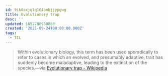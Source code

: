 ```yaml
---
id: 9ik0axjqlq164onbjjypgwg
title: Evolutionary trap
desc: ''
updated: 1652786930860
created: '2021-09-24T00:00:00.000Z'
tags:
  - TIL
---
```


> Within evolutionary biology, this term has been used sporadically to refer to cases in which an evolved, and presumably adaptive, trait has suddenly become maladaptive, leading to the extinction of the species.—via [Evolutionary trap - Wikipedia](https://en.wikipedia.org/wiki/Evolutionary_trap)
